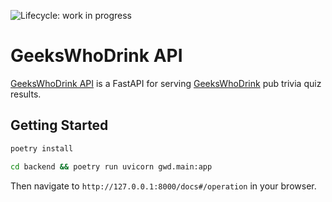 ![Lifecycle: work in progress](https://img.shields.io/badge/lifecycle-work%20in%20progress-blue.svg)

# GeeksWhoDrink API

[GeeksWhoDrink API]() is a FastAPI for serving [GeeksWhoDrink](https://www.geekswhodrink.com/) pub trivia quiz results.

## Getting Started

```bash
poetry install
```

```bash
cd backend && poetry run uvicorn gwd.main:app
```

Then navigate to `http://127.0.0.1:8000/docs#/operation` in your browser.
